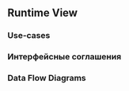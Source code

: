 ## Runtime View

<!-- Представление во время выполнения описывает конкретное поведение и взаимодействие строительных блоков системы в виде сценариев из следующих областей:
- важные сценарии использования или функции: как строительные блоки выполняют их?
- взаимодействие на критических внешних интерфейсах: как строительные блоки   взаимодействуют с пользователями и соседними системами?
- эксплуатация и администрирование: запуск, начало работы, остановка
- сценарии ошибок и исключений -->

### Use-cases

### Интерфейсные соглашения

### Data Flow Diagrams